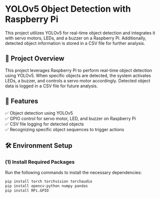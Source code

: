 # YOLOv5 Object Detection with Raspberry Pi  

This project utilizes YOLOv5 for real-time object detection and integrates it with servo motors, LEDs, and a buzzer on a Raspberry Pi. Additionally, detected object information is stored in a CSV file for further analysis.



## 🚀 Project Overview  
This project leverages Raspberry Pi to perform real-time object detection using YOLOv5. When specific objects are detected, the system activates LEDs, a buzzer, and controls a servo motor accordingly. Detected object data is logged in a CSV file for future analysis.  



## 🎯 Features  
✅ Object detection using YOLOv5  
✅ GPIO control for servo motor, LED, and buzzer on Raspberry Pi  
✅ CSV file logging for detected objects  
✅ Recognizing specific object sequences to trigger actions  



## 🛠️ Environment Setup  

### (1) Install Required Packages  
Run the following commands to install the necessary dependencies:  
```bash
pip install torch torchvision torchaudio  
pip install opencv-python numpy pandas  
pip install RPi.GPIO  
